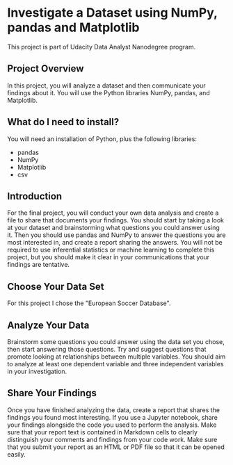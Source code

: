 # Investigate a Dataset using NumPy, pandas and Matplotlib

This project is part of Udacity Data Analyst Nanodegree program.

## Project Overview

In this project, you will analyze a dataset and then communicate your findings about it. You will use the Python libraries NumPy, pandas, and Matplotlib.

## What do I need to install?

You will need an installation of Python, plus the following libraries:
* pandas
* NumPy
* Matplotlib
* csv

## Introduction

For the final project, you will conduct your own data analysis and create a file to share that documents your findings. You should start by taking a look at your dataset and brainstorming what questions you could answer using it. Then you should use pandas and NumPy to answer the questions you are most interested in, and create a report sharing the answers. You will not be required to use inferential statistics or machine learning to complete this project, but you should make it clear in your communications that your findings are tentative. 

## Choose Your Data Set

For this project I chose the "European Soccer Database".

## Analyze Your Data

Brainstorm some questions you could answer using the data set you chose, then start answering those questions. Try and suggest questions that promote looking at relationships between multiple variables. You should aim to analyze at least one dependent variable and three independent variables in your investigation. 

## Share Your Findings

Once you have finished analyzing the data, create a report that shares the findings you found most interesting. If you use a Jupyter notebook, share your findings alongside the code you used to perform the analysis. Make sure that your report text is contained in Markdown cells to clearly distinguish your comments and findings from your code work. Make sure that you submit your report as an HTML or PDF file so that it can be opened easily.
